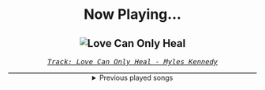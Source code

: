 <div align="center"> 
<h1>Now Playing...</h1>

![Love Can Only Heal](https://i.scdn.co/image/ab67616d00001e0216890c9bb2180e59ae969eef)
--
_<samp><a href="https://open.spotify.com/track/7DqjqECeBZdD1QPUJUjTTA">Track: Love Can Only Heal - Myles Kennedy</a></samp>_

<div style="border: 1px #4B5054 solid"></div>
<details>
  <summary>
    Previous played songs
  </summary>
  <table>
    <thead>
      <tr>
        <th>
          Artist
        </th>
        <th>
          Song
        </th>
        <th>
          Link
        </th>
      </tr>
    </thead>
    <tbody>
      <tr><td>Myles Kennedy</td><td>Love Can Only Heal</td><td><a href="https://open.spotify.com/track/7DqjqECeBZdD1QPUJUjTTA">https://open.spotify.com/track/7DqjqECeBZdD1QPUJUjTTA</a></td></tr><tr><td>DEXCORE</td><td>Turbulent Heart</td><td><a href="https://open.spotify.com/track/6FiZjDAUmECBNBSSdUDfJT">https://open.spotify.com/track/6FiZjDAUmECBNBSSdUDfJT</a></td></tr><tr><td>Omer Adam</td><td>תל אביב</td><td><a href="https://open.spotify.com/track/26o6KYVdmCmh7AY0nhBoKj">https://open.spotify.com/track/26o6KYVdmCmh7AY0nhBoKj</a></td></tr><tr><td>Attack Attack!</td><td>ONE HIT WONDER</td><td><a href="https://open.spotify.com/track/13EORAL3cSWZmSRgRmEGI5">https://open.spotify.com/track/13EORAL3cSWZmSRgRmEGI5</a></td></tr><tr><td>TSS</td><td>Something In The Way</td><td><a href="https://open.spotify.com/track/7EC1EjXpldvPXTxUnKjOqk">https://open.spotify.com/track/7EC1EjXpldvPXTxUnKjOqk</a></td></tr><tr><td>Wolves At The Gate</td><td>(The Wasteland) PAIN</td><td><a href="https://open.spotify.com/track/4XGIM3eFyzFbG81tuc78wN">https://open.spotify.com/track/4XGIM3eFyzFbG81tuc78wN</a></td></tr><tr><td>STARSET</td><td>Brave New World</td><td><a href="https://open.spotify.com/track/48wRafxTmI1wDfTap2b0eb">https://open.spotify.com/track/48wRafxTmI1wDfTap2b0eb</a></td></tr><tr><td>STARSET</td><td>TokSik</td><td><a href="https://open.spotify.com/track/6DfhnJxvmj0A9L9x8uRqi6">https://open.spotify.com/track/6DfhnJxvmj0A9L9x8uRqi6</a></td></tr><tr><td>Fit For A King</td><td>Lonely God</td><td><a href="https://open.spotify.com/track/5cNupHw6WZMRfFHTqsoACU">https://open.spotify.com/track/5cNupHw6WZMRfFHTqsoACU</a></td></tr><tr><td>Falling In Reverse</td><td>God Is A Weapon</td><td><a href="https://open.spotify.com/track/0mROspyBziPHPyxTPFvKaH">https://open.spotify.com/track/0mROspyBziPHPyxTPFvKaH</a></td></tr><tr><td>DEXCORE</td><td>THE LIGHT - WE WERE HERE ver.</td><td><a href="https://open.spotify.com/track/4dZN2AWpl7gRFZ6HLO73Dz">https://open.spotify.com/track/4dZN2AWpl7gRFZ6HLO73Dz</a></td></tr><tr><td>Wolves At The Gate</td><td>INT(r)O</td><td><a href="https://open.spotify.com/track/2cUQlIVl65XPO8EWUTKe1w">https://open.spotify.com/track/2cUQlIVl65XPO8EWUTKe1w</a></td></tr><tr><td>STARSET</td><td>Head Over Heels</td><td><a href="https://open.spotify.com/track/5nsTZrGlDYRJR5hkKXwYOM">https://open.spotify.com/track/5nsTZrGlDYRJR5hkKXwYOM</a></td></tr><tr><td>DEXCORE</td><td>Others</td><td><a href="https://open.spotify.com/track/5IQ6UgSjKbyqMyGeNHZosE">https://open.spotify.com/track/5IQ6UgSjKbyqMyGeNHZosE</a></td></tr><tr><td>Sleep Token</td><td>Caramel</td><td><a href="https://open.spotify.com/track/1QrbZhFYlViXd60g130vw1">https://open.spotify.com/track/1QrbZhFYlViXd60g130vw1</a></td></tr><tr><td>Wolves At The Gate</td><td>UNREST</td><td><a href="https://open.spotify.com/track/3f0UPs0FxUNt4MOCnRlhpa">https://open.spotify.com/track/3f0UPs0FxUNt4MOCnRlhpa</a></td></tr><tr><td>TSS</td><td>DEAD! (feat. CVLTE)</td><td><a href="https://open.spotify.com/track/1qdPKwYYMxcqI8iMJUMJ2e">https://open.spotify.com/track/1qdPKwYYMxcqI8iMJUMJ2e</a></td></tr><tr><td>Wolves At The Gate</td><td>DEATH CLOCK</td><td><a href="https://open.spotify.com/track/5dZvCU36j5QDmAt3Pb5IVr">https://open.spotify.com/track/5dZvCU36j5QDmAt3Pb5IVr</a></td></tr><tr><td>Archers</td><td>Wide Awake</td><td><a href="https://open.spotify.com/track/3Link655QbLbSLj8iunFG7">https://open.spotify.com/track/3Link655QbLbSLj8iunFG7</a></td></tr><tr><td>Sān-Z</td><td>My Curse, My Fate</td><td><a href="https://open.spotify.com/track/2o0B9EF7TCLWfqwpa5qYuI">https://open.spotify.com/track/2o0B9EF7TCLWfqwpa5qYuI</a></td></tr>
    </tbody>
  </table>
</details>

</div>
